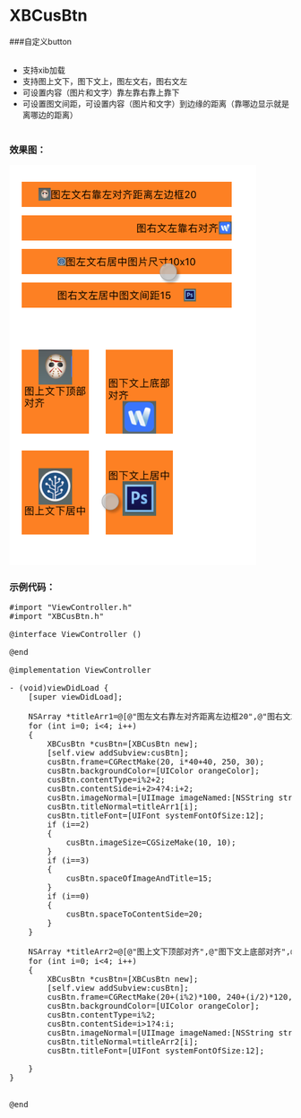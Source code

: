 # XBCusBtn<br>
###自定义button<br><br>
* 支持xib加载<br>
* 支持图上文下，图下文上，图左文右，图右文左<br>
* 可设置内容（图片和文字）靠左靠右靠上靠下<br>
* 可设置图文间距，可设置内容（图片和文字）到边缘的距离（靠哪边显示就是离哪边的距离）<br><br>

### 效果图：

![image](https://github.com/huisedediao/XBCusBtn/raw/master/show.png)
<br/>
### 示例代码：
<pre>
#import "ViewController.h"
#import "XBCusBtn.h"

@interface ViewController ()

@end

@implementation ViewController

- (void)viewDidLoad {
    [super viewDidLoad];
    
    NSArray *titleArr1=@[@"图左文右靠左对齐距离左边框20",@"图右文左靠右对齐",@"图左文右居中图片尺寸10x10",@"图右文左居中图文间距15"];
    for (int i=0; i<4; i++)
    {
        XBCusBtn *cusBtn=[XBCusBtn new];
        [self.view addSubview:cusBtn];
        cusBtn.frame=CGRectMake(20, i*40+40, 250, 30);
        cusBtn.backgroundColor=[UIColor orangeColor];
        cusBtn.contentType=i%2+2;
        cusBtn.contentSide=i+2>4?4:i+2;
        cusBtn.imageNormal=[UIImage imageNamed:[NSString stringWithFormat:@"%d",i+1]];
        cusBtn.titleNormal=titleArr1[i];
        cusBtn.titleFont=[UIFont systemFontOfSize:12];
        if (i==2)
        {
            cusBtn.imageSize=CGSizeMake(10, 10);
        }
        if (i==3)
        {
            cusBtn.spaceOfImageAndTitle=15;
        }
        if (i==0)
        {
            cusBtn.spaceToContentSide=20;
        }
    }
    
    NSArray *titleArr2=@[@"图上文下顶部对齐",@"图下文上底部对齐",@"图上文下居中",@"图下文上居中"];
    for (int i=0; i<4; i++)
    {
        XBCusBtn *cusBtn=[XBCusBtn new];
        [self.view addSubview:cusBtn];
        cusBtn.frame=CGRectMake(20+(i%2)*100, 240+(i/2)*120, 80, 100);
        cusBtn.backgroundColor=[UIColor orangeColor];
        cusBtn.contentType=i%2;
        cusBtn.contentSide=i>1?4:i;
        cusBtn.imageNormal=[UIImage imageNamed:[NSString stringWithFormat:@"%d",i+1]];
        cusBtn.titleNormal=titleArr2[i];
        cusBtn.titleFont=[UIFont systemFontOfSize:12];

    }
}


@end
</pre>